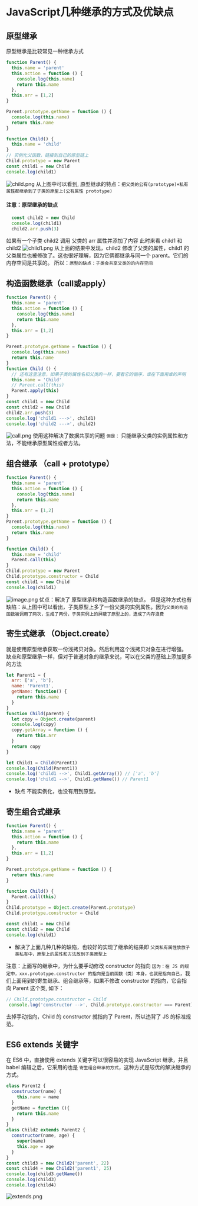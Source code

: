 # JavaScript几种继承的方式及优缺点
## 原型继承
原型继承是比较常见一种继承方式
```js
function Parent() {
  this.name = 'parent'
  this.action = function () {
    console.log(this.name)
    return this.name
  },
  this.arr = [1,2]
}

Parent.prototype.getName = function () {
  console.log(this.name)
  return this.name
}

function Child() {
  this.name = 'child'
}
// 实例化父函数，链接到自己的原型链上
Child.prototype = new Parent
const child1 = new Child
console.log(child1)
```
![child.png](https://upload-images.jianshu.io/upload_images/13129256-56662c0fd3a7af2c.png?imageMogr2/auto-orient/strip%7CimageView2/2/w/1240)
从上图中可以看到,  原型继承的特点：`把父类的公有(prototype)+私有属性都继承到了子类的原型上(公有属性 prototype)`
#### 注意：原型继承的缺点
```js
  const child2 = new Child
  console.log(child1)
  child2.arr.push(3)
```
如果有一个子类 child2 调用 父类的 arr 属性并添加了内容
此时来看 child1 和 child2
![child1.png](https://upload-images.jianshu.io/upload_images/13129256-d9ed193b6b7a78ba.png?imageMogr2/auto-orient/strip%7CimageView2/2/w/1240)
从上面的结果中发现，child2 修改了父类的属性，child1 的父类属性也被修改了。这也很好理解，因为它俩都继承与同一个 parent。它们的内存空间是共享的。
所以：```原型的缺点：子类会共享父类的的内存空间```

## 构造函数继承（call或apply）
```js
function Parent() {
  this.name = 'parent'
  this.action = function () {
    console.log(this.name)
    return this.name
  },
  this.arr = [1,2]
}

Parent.prototype.getName = function () {
  console.log(this.name)
  return this.name
}
function Child () {
  // 还有这里注意，如果子类的属性名和父类的一样，要看它的循序，谁在下面用谁的声明
  this.name = 'Child'
  // Parent.call(this)
  Parent.apply(this)
}
const child1 = new Child
const child2 = new Child
child2.arr.push(3)
console.log('child1 --->', child1)
console.log('child2 --->', child2)
```
![call.png](https://upload-images.jianshu.io/upload_images/13129256-e062dc50185e7885.png?imageMogr2/auto-orient/strip%7CimageView2/2/w/1240)
使用这种解决了数据共享的问题
`但是：` 只能继承父类的实例属性和方法，不能继承原型属性或者方法。

## 组合继承 （call + prototype）

```js
function Parent() {
  this.name = 'parent'
  this.action = function () {
    console.log(this.name)
    return this.name
  },
  this.arr = [1,2]
}
Parent.prototype.getName = function () {
  console.log(this.name)
  return this.name
}

function Child() {
  this.name = 'child'
  Parent.call(this)
}
Child.prototype = new Parent
Child.prototype.constructor = Child
const child1 = new Child
console.log(child1)
```
![image.png](https://upload-images.jianshu.io/upload_images/13129256-7bbeb4d45412c4b1.png?imageMogr2/auto-orient/strip%7CimageView2/2/w/1240)
优点：解决了 原型继承和构造函数继承的缺点。
但是这种方式也有缺陷：从上图中可以看出，子类原型上多了一份父类的实例属性。因为```父类的构造函数被调用了两次，生成了两份，子类实例上的屏蔽了原型上的，造成了内存浪费```

## 寄生式继承 （Object.create）
就是使用原型继承获取一份浅拷贝对象。然后利用这个浅拷贝对象在进行增强。
缺点和原型继承一样，但对于普通对象的继承来说，可以在父类的基础上添加更多的方法
```js
let Parent1 = {
  arr: ['a', 'b'],
  name: 'Parent1',
  getName: function() {
    return this.name
  }
}
function Child(parent) {
  let copy = Object.create(parent)
  console.log(copy)
  copy.getArray = function () {
    return this.arr
  }
  return copy
}

let Child1 = Child(Parent1)
console.log(Child(Parent1))
console.log('child1 -->', Child1.getArray()) // ['a', 'b']
console.log('child1 -->', Child1.getName()) // Parent1
```
- 缺点 不能实例化，也没有用到原型。

## 寄生组合式继承
```js
function Parent() {
  this.name = 'parent'
  this.action = function () {
    return this.name
  },
  this.arr = [1,2]
}

Parent.prototype.getName = function () {
  return this.name
}

function Child() {
  Parent.call(this)
}
Child.prototype = Object.create(Parent.prototype)
Child.prototype.constructor = Child

const child1 = new Child
const child2 = new Child
console.log(child1)
```
- 解决了上面几种几种的缺陷，也较好的实现了继承的结果即 `父类私有属性放放子类私有中，原型上的属性和方法放到子类原型上`

注意：上面写的继承中，为什么要手动修改 constructor 的指向
`因为：在 JS 的规定中，xxx.prototype.constructor 的指向是当前函数（类）本身。也就是指向自己`，我们上面用到的寄生继承、组合继承等，如果不修改 constructor 的指向，它会指向 Parent 这个类, 如下：
```js
// Child.prototype.constructor = Child
 console.log('constructor -->', Child.prototype.constructor === Parent) // true 
```
去掉手动指向，Child 的 constructor 就指向了 Parent，所以违背了 JS 的标准规范。

## ES6 extends 关键字
在 ES6 中，直接使用 extends 关键字可以很容易的实现 JavaScript 继承，并且 babel 编辑之后，它采用的也是 `寄生组合继承的方式`，这种方式是较优的解决继承的方式。
```js
class Parent2 {
  constructor(name) {
    this.name = name
  }
  getName = function (){
    return this.name
  }
}
class Child2 extends Parent2 {
  constructor(name, age) {
    super(name)
    this.age = age
  }
}
const child3 = new Child2('parent', 22)
const child4 = new Child2('parent1', 25)
console.log(child3.getName())
console.log(child3)
console.log(child4)
```
![extends.png](https://upload-images.jianshu.io/upload_images/13129256-1d1db335702b2a74.png?imageMogr2/auto-orient/strip%7CimageView2/2/w/1240)
